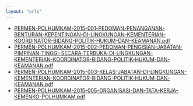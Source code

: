 ```yaml
---
layout: "urls"
---
```

* [PERMEN-POLHUMKAM-2015-001-PEDOMAN-PENANGANAN-BENTURAN-KEPENTINGAN-DI-LINGKUNGAN-KEMENTERIAN-KOORDINATOR-BIDANG-POLITIK-HUKUM-DAN-KEAMANAN.pdf](PERMEN-POLHUMKAM-2015-001-PEDOMAN-PENANGANAN-BENTURAN-KEPENTINGAN-DI-LINGKUNGAN-KEMENTERIAN-KOORDINATOR-BIDANG-POLITIK-HUKUM-DAN-KEAMANAN.pdf)
* [PERMEN-POLHUMKAM-2015-002-PEDOMAN-PENGISIAN-JABATAN-PIMPINAN-TINGGI-SECARA-TERBUKA-DI-LINGKUNGAN-KEMENTERIAN-KOORDINATOR-BIDANG-POLITIK-HUKUM-DAN-KEAMANAN.pdf](PERMEN-POLHUMKAM-2015-002-PEDOMAN-PENGISIAN-JABATAN-PIMPINAN-TINGGI-SECARA-TERBUKA-DI-LINGKUNGAN-KEMENTERIAN-KOORDINATOR-BIDANG-POLITIK-HUKUM-DAN-KEAMANAN.pdf)
* [PERMEN-POLHUMKAM-2015-003-KELAS-JABATAN-DI-LINGKUNGAN-KEMENTERIAN-KOORDINATOR-BIDANG-POLITIK-HUKUM-DAN-KEAMANAN.pdf](PERMEN-POLHUMKAM-2015-003-KELAS-JABATAN-DI-LINGKUNGAN-KEMENTERIAN-KOORDINATOR-BIDANG-POLITIK-HUKUM-DAN-KEAMANAN.pdf)
* [PERMEN-POLHUMKAM-2015-005-ORGANISASI-DAN-TATA-KERJA-KEMENKO-POLHUMKAM.pdf](PERMEN-POLHUMKAM-2015-005-ORGANISASI-DAN-TATA-KERJA-KEMENKO-POLHUMKAM.pdf)
